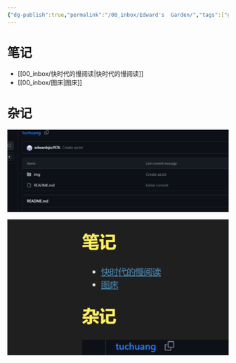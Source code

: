 ```yaml
---
{"dg-publish":true,"permalink":"/00_inbox/Edward's  Garden/","tags":["gardenEntry"]}
---
```



# 笔记

- [[00_inbox/快时代的慢阅读\|快时代的慢阅读]]
- [[00_inbox/图床\|图床]]

# 杂记
![](https://raw.githubusercontent.com/edwardqiu1976/tuchuang/main/img/20230808115712.png)


![](https://raw.githubusercontent.com/edwardqiu1976/tuchuang/main/img/20230808154316.png)